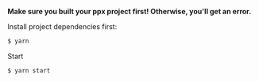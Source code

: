 **Make sure you built your ppx project first! Otherwise, you'll get an error.**

Install project dependencies first:
```bash
$ yarn
```
Start
```bash
$ yarn start
```
